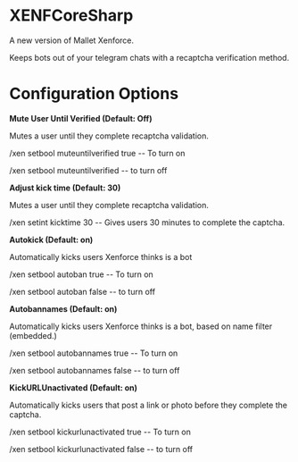 # XENFCoreSharp

A new version of Mallet Xenforce.

Keeps bots out of your telegram chats with a recaptcha verification method.


# Configuration Options 


**Mute User Until Verified (Default: Off)**

Mutes a user until they complete recaptcha validation.


/xen setbool muteuntilverified true  -- To turn on 

/xen setbool muteuntilverified -- to turn off




**Adjust kick time (Default: 30)**

Mutes a user until they complete recaptcha validation.

/xen setint kicktime 30 -- Gives users 30 minutes to complete the captcha. 



**Autokick (Default: on)**

Automatically kicks users Xenforce thinks is a bot


/xen setbool autoban true  -- To turn on 

/xen setbool autoban false -- to turn off



**Autobannames (Default: on)**

Automatically kicks users Xenforce thinks is a bot, based on name filter (embedded.)


/xen setbool autobannames true  -- To turn on 

/xen setbool autobannames false -- to turn off


**KickURLUnactivated (Default: on)**

Automatically kicks users that post a link or photo before they complete the captcha.


/xen setbool kickurlunactivated true  -- To turn on 

/xen setbool kickurlunactivated false -- to turn off









  

